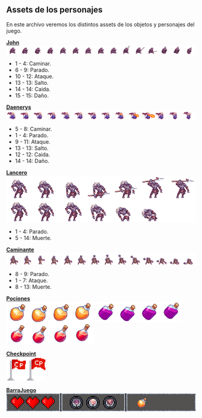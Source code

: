 ## Assets de los personajes
En este archivo veremos los distintos assets de los objetos y personajes del juego.

<u>**John**</u>  
![John](assets/game/personajes/john/john.png)

- 1 - 4: Caminar.
- 6 - 9: Parado.
- 10 - 12: Ataque.
- 13 - 13: Salto.
- 14 - 14: Caida.
- 15 - 15: Daño.

<u>**Daenerys**</u>  
![Daenerys](assets/game/personajes/daenerys/daenerys.png)

- 5 - 8: Caminar.
- 1 - 4: Parado.
- 9 - 11: Ataque.
- 13 - 13: Salto.
- 12 - 12: Caida.
- 14 - 14: Daño.

<u>**Lancero**</u>  
![Lancero](assets/game/personajes/lancero/lancero.png)

- 1 - 4: Parado.
- 5 - 14: Muerte.

<u>**Caminante**</u>  
![Caminante](assets/game/personajes/caminante/caminante.png)

- 8 - 9: Parado.
- 1 - 7: Ataque.
- 8 - 13: Muerte.

<u>**Pociones**</u>  
![Pociones1](assets/game/pociones/pocion_escudo.png)
![Pociones2](assets/game/pociones/pocion_salto.png)
![Pociones3](assets/game/pociones/pocion_vida.png)

<u>**Checkpoint**</u>  
![Checkpoint](assets/game/checkpoint/checkpoint.png)

<u>**BarraJuego**</u>  
![BarraJuego](assets/game/barra/barra.png)
